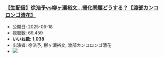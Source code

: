 ### [【生配信】徐浩予vs柳ヶ瀬裕文...帰化問題どうする？【渡部カンコロンゴ清花】](https://www.youtube.com/watch?v=ANsP4Ndwe5c)
-   公開日: 2025-06-18
-   視聴数: 69,459
-   **いいね数: 1,038**
-   出演者: 徐浩予, 柳ヶ瀬裕文, 渡部カンコロンゴ清花
- [![](https://img.youtube.com/vi/ANsP4Ndwe5c/hqdefault.jpg)](https://www.youtube.com/watch?v=ANsP4Ndwe5c)
